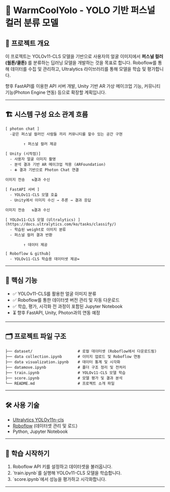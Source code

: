 # 🎨 WarmCoolYolo - YOLO 기반 퍼스널 컬러 분류 모델

## 📌 프로젝트 개요

이 프로젝트는 YOLOv11-CLS 모델을 기반으로 사용자의 얼굴 이미지에서 **퍼스널 컬러(웜톤/쿨톤)** 를 분류하는 딥러닝 모델을 개발하는 것을 목표로 합니다. Roboflow를 통해 데이터를 수집 및 관리하고, Ultralytics 라이브러리를 통해 모델을 학습 및 평가합니다.

향후 FastAPI를 이용한 API 서버 개발, Unity 기반 AR 가상 메이크업 기능, 커뮤니티 기능(Photon Engine 연동) 등으로 확장할 계획입니다.

---

## 🏗 시스템 구성 요소 관계 흐름

```
[ photon chat ]
  -같은 퍼스널 컬러인 사람들 끼리 커뮤니티를 할수 있는 공간 구현

        ↑ 퍼스널 컬러 제공

[ Unity (시작점)]
  - 사용자 얼굴 이미지 촬영
  - 분석 결과 기반 AR 메이크업 적용 (ARFoundation)
  - ➕ 결과 기반으로 Photon Chat 연결

이미지 전송   ⇅결과 수신

[ FastAPI 서버 ]
  - YOLOv11-CLS 모델 호출
  - Unity에서 이미지 수신 → 추론 → 결과 응답

이미지 전송   ⇅결과 수신

[ YOLOv11-CLS 모델 (Ultralytics) ](https://docs.ultralytics.com/ko/tasks/classify/)
  - 학습된 weight로 이미지 분류
  - 퍼스널 컬러 결과 반환

        ↑ 데이터 제공

[ Roboflow & github]
  - YOLOv11-CLS 학습용 데이터셋 제공=
```

---

## 🧠 핵심 기능

- ✅ YOLOv11-CLS를 활용한 얼굴 이미지 분류
- ✅ Roboflow를 통한 데이터셋 버전 관리 및 자동 다운로드
- ✅ 학습, 평가, 시각화 전 과정이 포함된 Jupyter Notebook
- ⏳ 향후 FastAPI, Unity, Photon과의 연동 예정

---

## 🗂 프로젝트 파일 구조

```
├── dataset/                    # 로컬 데이터셋 (Roboflow에서 다운로드됨)
├── data collection.ipynb       # 이미지 업로드 및 Roboflow 연동
├── data visualization.ipynb    # 데이터 통계 및 시각화
├── datamove.ipynb              # 폴더 구조 정리 및 전처리
├── train.ipynb                 # YOLOv11-CLS 모델 학습
├── score.ipynb                 # 모델 평가 및 결과 분석
└── README.md                   # 프로젝트 소개 파일
```

---

## 🛠 사용 기술

- [Ultralytics YOLOv11n-cls](https://docs.ultralytics.com/ko/tasks/classify/)
- [Roboflow](https://roboflow.com/) (데이터셋 관리 및 로드)
- Python, Jupyter Notebook

---

## 🚀 학습 시작하기

1. Roboflow API 키를 설정하고 데이터셋을 불러옵니다.
2. \`train.ipynb\`를 실행해 YOLOv11-CLS 모델을 학습합니다.
3. \`score.ipynb\`에서 성능을 평가하고 시각화합니다.

---
